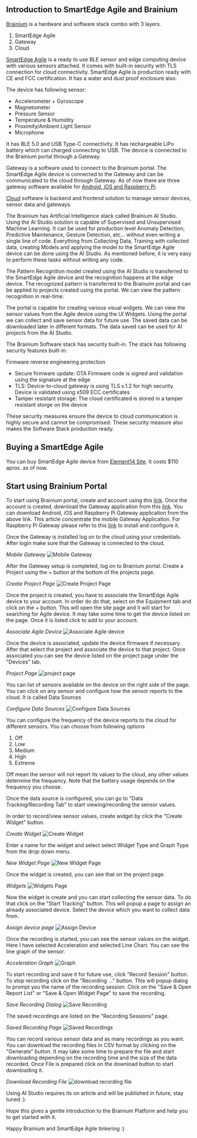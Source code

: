## Introduction to SmartEdge Agile and Brainium

[Brainium](https://brainium.com/) is a hardware and software stack combo with 3 layers.

 1. SmartEdge Agile 
 2. Gateway
 3. Cloud

[SmartEdge Agile](https://brainium.com/agile) is a ready to use BLE sensor and edge computing device with various sensors attached. It comes with built-in security with TLS connection for cloud connectivity. SmartEdge Agile is production ready with CE and FCC certification. It has a water and dust proof enclosure also.

The device has following sensor:

 - Accelerometer + Gyroscope 
 - Magnetometer 
 - Pressure Sensor 
 - Temperature & Humidity 
 - Proximity/Ambient Light Sensor 
 - Microphone

It has BLE 5.0 and USB Type-C connectivity. It has rechargeable LiPo battery which can charged connecting to USB. The device is connected to the Brainium portal through a Gateway.

Gateway is a software used to connect to the Brainium portal. The SmartEdge Agile device is connected to the Gateway and can be communicated to the cloud through Gateway. As of now there are three gateway software available for [Android, iOS and Raspberry Pi](https://spa.brainium.com/apps).

[Cloud](https://spa.brainium.com/projects) software is backend and frontend solution to manage sensor devices, sensor data and gateways.

The Brainium  has Artificial Intelligence stack called Brainium AI Studio. Using the AI Studio solution is capable of Supervised and Unsupervised Machine Learning. It can be used for production level Anomaly Detection, Predictive Maintenance, Gesture Detection, etc... without even writing a single line of code. Everything from Collecting  Data, Training with collected data, creating Models and applying the model to the SmartEdge Agile device can be done using the AI Studio. As mentioned before, it is very easy to perform these tasks without writing any code. 

The Pattern Recognition model created using the AI Studio is transferred to the SmartEdge Agile device and the recognition happens at the edge device. The recognized pattern is transferred to the Brainuim portal and can be applied to projects created using the portal. We can view the pattern recognition in real-time.

The portal is capable for creating various visual widgets. We can view the sensor values from the Agile device using the UI Widgets. Using the portal we can collect and save sensor data for future use. The saved data can be downloaded later in different formats. The data saved can be used for AI projects from the AI Studio.

The Brainium Software stack has security built-in. The stack has following security features built-in:

Firmware reverse engineering protection

 - Secure firmware update: OTA Firmware code is signed and validation using the signature at the edge
 - TLS: Device-to-cloud gateway is using TLS v.1.2 for high security. Device is validated using x509 ECC certificates   
- Tamper resistant storage: The cloud certificated is stored in a tamper resistant storge on  the device

These security measures ensure the device to cloud communication is highly secure and cannot be compromised. These security measure also makes the Software Stack production ready.

## Buying a SmartEdge Agile
You can buy SmartEdge Agile device from [Element14 Site](https://www.element14.com/community/docs/DOC-91126). It costs $110 aprox. as of now.

## Start using Brainium Portal
To start using Brainium portal, create and account using this [link](http://brainium.com/portal).  Once the account is created, download the Gateway application from this [link](https://spa.brainium.com/apps). You can download Android, iOS and Raspberry Pi Gateway application from the above link. This article concentrate the mobile Gateway Application. For Raspberry Pi Gateway please refer to this [link](https://spa.brainium.com/apps/linux) to install and configure it.

Once the Gateway is installed log on to the cloud using your credentials. After login make sure that the Gateway is connected to the cloud.

*Mobile Gateway*
![Mobile Gateway](https://github.com/krvarma/brainium_sample/raw/master/images/android_gaeway.png)

After the Gateway setup is completed, log on to Brainium portal. Create a Project using the + button at the bottom of the projects page.

*Create Project Page*
![Create Project Page](https://github.com/krvarma/brainium_sample/raw/master/images/create_project.png)

Once the project is created, you have to associate the SmartEdge Agile device to your account. In order do do that, select on the Equipment tab and click on the + button. This will open the site page and it will start for searching for Agile device. It may take some time to get the device listed on the page. Once it is listed click to add to your account.

*Associate Agile Device*
![Associate Agile device](https://github.com/krvarma/brainium_sample/raw/master/images/associate.png)

Once the device is associated, update the device firmware if necessary. After that select the project and associate the device to that project. Once associated you can see the device listed on the project page under the "Devices" tab. 

*Project Page*
![project page](https://github.com/krvarma/brainium_sample/raw/master/images/associated_device.png)

You can list of sensors available on the device on the right side of the page. You can click on any sensor and configure how the sensor reports to the cloud. It is called Data Sources

*Configure Data Sources*
![Configure Data Sources](https://github.com/krvarma/brainium_sample/raw/master/images/data_sources.png)

You can configure the frequency of the device reports to the cloud for different sensors. You can choose from following options

 1. Off 
 2. Low 
 3. Medium 
 4. High 
 5. Extreme

Off mean the sensor will not report its values to the cloud, any other values determine the frequency. Note that the battery usage depends on the frequency you choose.

Once the data source is configured, you can go to "Data Tracking/Recording Tab" to start viewing/recording the sensor values.

In order to record/view sensor values, create widget by click the "Create Widget" button.

*Create Widget*
![Create Widget](https://github.com/krvarma/brainium_sample/raw/master/images/create_widget.png)

Enter a name for the widget and select select Widget Type and Graph Type from the drop down menu.

*New Widget Page*
![New Widget Page](https://github.com/krvarma/brainium_sample/raw/master/images/widget.png)

Once the widget is created, you can see that on the project page.

*Widgets*
![Widgets Page](https://github.com/krvarma/brainium_sample/raw/master/images/widgets_pages.png)

Now the widget is create and you can start collecting the sensor data. To do that click on the "Start Tracking" button. This will popup a page to assign an already associated device. Select the device which you want to collect data from.

*Assign device page*
![Assign Device](https://github.com/krvarma/brainium_sample/raw/master/images/assign_device.png)

Once the recording is started, you can see the sensor values on the widget. Here I have selected Acceleration and selected Line Chart. You can see the line graph of the sensor.

*Acceleration Graph*
![Graph](https://github.com/krvarma/brainium_sample/raw/master/images/recording.png)

To start recording and save it for future use, click "Record Session" button. To stop recording click on the "Recording ..." button. This will popup dialog to prompt you the name of the recording session. Click on the "Save & Open Report List" or "Save & Open Widget Page" to save the recording.

*Save Recording Dialog*
![Save Recording](https://github.com/krvarma/brainium_sample/raw/master/images/stop_recording.png)

The saved recordings are listed on the "Recording Sessions" page.

*Saved Recording Page*
![Saved Recordings](https://github.com/krvarma/brainium_sample/raw/master/images/saved_recordings.png)

You can record various sensor data and as many recordings as you want. You can download the recording files in CSV format by clicking on the "Generate" button. It may take some time to prepare the file and start downloading depending on the recording time and the size of the data recorded. Once File is prepared click on the download button to start downloading it.

*Download Recording File*
![download recording file](https://github.com/krvarma/brainium_sample/raw/master/images/downlod_recording_file.png)

Using AI Studio requires its on article and will be published in future, stay tuned :).

Hope this gives a gentle introduction to the Brainium Platform and help you to get started with it. 

Happy Brainium and SmartEdge Agile tinkering :)
<!--stackedit_data:
eyJoaXN0b3J5IjpbMjE0MDY4NTYyM119
-->